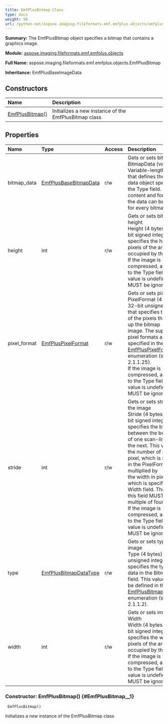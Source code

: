 ```yaml
---
title: EmfPlusBitmap Class
type: docs
weight: 50
url: /python-net/aspose.imaging.fileformats.emf.emfplus.objects/emfplusbitmap/
---
```


**Summary:** The EmfPlusBitmap object specifies a bitmap that contains a graphics image.

**Module:** [aspose.imaging.fileformats.emf.emfplus.objects](/imaging/python-net/aspose.imaging.fileformats.emf.emfplus.objects/)

**Full Name:** aspose.imaging.fileformats.emf.emfplus.objects.EmfPlusBitmap

**Inheritance:** EmfPlusBaseImageData

## **Constructors**
| **Name** | **Description** |
| :- | :- |
| [EmfPlusBitmap()](#EmfPlusBitmap__1) | Initializes a new instance of the EmfPlusBitmap class |
## **Properties**
| **Name** | **Type** | **Access** | **Description** |
| :- | :- | :- | :- |
| bitmap_data | [EmfPlusBaseBitmapData](/imaging/python-net/aspose.imaging.fileformats.emf.emfplus.objects/emfplusbasebitmapdata) | r/w | Gets or sets bitmap data<br/>            BitmapData (variable): Variable-length data that defines the bitmap data object specified in the Type field. The<br/>            content and format of the data can be different for every bitmap type. |
| height | int | r/w | Gets or sets bitmap height<br/>            Height (4 bytes): A 32-bit signed integer that specifies the height in pixels of the area occupied by the bitmap.<br/>            If the image is compressed, according to the Type field, this value is undefined and MUST be ignored. |
| pixel_format | [EmfPlusPixelFormat](/imaging/python-net/aspose.imaging.fileformats.emf.emfplus.consts/emfpluspixelformat/) | r/w | Gets or sets pixel format<br/>            PixelFormat (4 bytes): A 32-bit unsigned integer that specifies the format of the pixels that make up the bitmap<br/>            image. The supported pixel formats are specified in the [EmfPlusPixelFormat](/imaging/python-net/aspose.imaging.fileformats.emf.emfplus.consts/emfpluspixelformat/) enumeration (section<br/>            2.1.1.25).<br/>            If the image is compressed, according to the Type field, this value is undefined and MUST be ignored. |
| stride | int | r/w | Gets or sets stride of the image<br/>            Stride (4 bytes): A 32-bit signed integer that specifies the byte offset between the beginning of one scan-line and<br/>            the next. This value is the number of bytes per pixel, which is specified in the PixelFormat field, multiplied by<br/>            the width in pixels, which is specified in the Width field. The value of this field MUST be a multiple of four.<br/>            If the image is compressed, according to the Type field, this value is undefined and MUST be ignored. |
| type | [EmfPlusBitmapDataType](/imaging/python-net/aspose.imaging.fileformats.emf.emfplus.consts/emfplusbitmapdatatype/) | r/w | Gets or sets type of the image<br/>            Type (4 bytes): A 32-bit unsigned integer that specifies the type of data in the BitmapData field. This value MUST<br/>            be defined in the [EmfPlusBitmapDataType](/imaging/python-net/aspose.imaging.fileformats.emf.emfplus.consts/emfplusbitmapdatatype/) enumeration (section 2.1.1.2). |
| width | int | r/w | Gets or sets image Width<br/>            Width (4 bytes): A 32-bit signed integer that specifies the width in pixels of the area occupied by the bitmap.<br/>            If the image is compressed, according to the Type field, this value is undefined and MUST be ignored. |


### Constructor: EmfPlusBitmap() {#EmfPlusBitmap__1}


```
 EmfPlusBitmap() 
```

Initializes a new instance of the EmfPlusBitmap class

